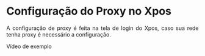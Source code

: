 <style>
  body {
    text-align: justify;
  }
</style>


# **Configuração do Proxy no Xpos**

A configuração de proxy é feita na tela de login do Xpos, caso sua rede tenha proxy é necessário a configuração.


Vídeo de exemplo